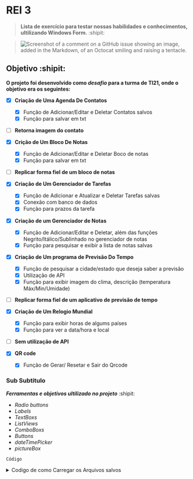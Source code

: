 # REI 3 
> **Lista de exercício para testar nossas habilidades e conhecimentos, ultilizando Windows Form.** :shipit:
 
> ![Screenshot of a comment on a GitHub issue showing an image, added in the Markdown, of an Octocat smiling and raising a tentacle.](https://myoctocat.com/assets/images/base-octocat.svg)




## Objetivo :shipit:

**O projeto foi desenvolvido como _desafio_ para a turma de TI21, onde o objetivo era os seguintes:**

- [x] **Criação de Uma Agenda De Contatos**
  - [x] Função de Adicionar/Editar e Deletar Contatos salvos
  - [x] Função para salvar em txt   
- [ ] **Retorna imagem do contato**

- [x] **Crição de Um Bloco De Notas**
  - [x] Função de Adicionar/Editar e Deletar Boco de notas
  - [x] Função para salvar em txt
- [ ] **Replicar forma fiel de um bloco de notas**

- [x] **Criação de Um Gerenciador de Tarefas**
  - [x] Função de Adicionar e Atualizar e Deletar Tarefas salvas
  - [x] Conexão com banco de dados
  - [x] Função para prazos da tarefa      

- [x] **Criação de um Gerenciador de Notas**
  - [x] Função de Adicionar/Editar e Deletar, além das funções Negrito/Itálico/Sublinhado no gerenciador de notas
  - [x] Função para pesquisar e exibir a lista de notas salvas
     
- [x] **Criação de Um programa de Previsão Do Tempo**
  - [x] Função de pesquisar a cidade/estado que deseja saber a previsão
  - [x] Utilização de API
  - [x] Função para exibir imagem do clima, descrição (temperatura Máx/Min/Umidade)
- [ ] **Replicar forma fiel de um aplicativo de previsão de tempo**

- [x] **Criação de Um Relogio Mundial**
  - [x] Função para exibir horas de algums países 
  - [x] Função para ver a data/hora e local
- [ ] **Sem utilização de API**
     
- [x] **QR code**
  - [x] Função de Gerar/ Resetar e Sair do Qrcode

          
### Sub Subtitulo

   ***Ferramentas e objetivos ultilizado no projeto*** :shipit:
-  *Radio buttons*
-  *Labels*
-  *TextBoxs*
-  *ListViews*
-  *ComboBoxs*
-  *Buttons*
-  *dateTimePicker*
-  *pictureBox*

  
` Código `
<details>
  
  <summary>Codigo de como Carregar os Arquivos salvos</summary>
  
    if (File.Exists("nomes.txt"))
    {
        string[] nomes = File.ReadAllLines("nomes.txt");
        string[] numeros = File.ReadAllLines("numeros.txt");

        for (int i = 0; i < nomes.Length; i++)
        {
            ListViewItem item = new ListViewItem(nomes[i]);
            item.SubItems.Add(numeros[i]);
            listViewContatos.Items.Add(item);
        }
    }
  
<details>
  <summary>Imagems dos Programas</summary>
 https://github.com/Arrowaaa/Rei-3/commit/d71e473e01b8268dee46424c11e7461ab172eb9a

   
<details>
<summary>Links dos APIs ultilizados no exercício de previsão de tempo </summary>
https://openweathermap.org/api



